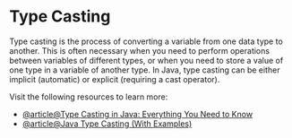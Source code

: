 # Type Casting

Type casting is the process of converting a variable from one data type to another. This is often necessary when you need to perform operations between variables of different types, or when you need to store a value of one type in a variable of another type. In Java, type casting can be either implicit (automatic) or explicit (requiring a cast operator).

Visit the following resources to learn more:

- [@article@Type Casting in Java: Everything You Need to Know](https://www.simplilearn.com/tutorials/java-tutorial/type-casting-in-java)
- [@article@Java Type Casting (With Examples)](https://www.programiz.com/java-programming/typecasting)
